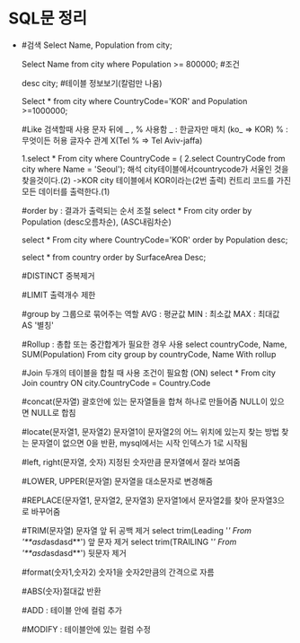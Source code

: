 # SQL문 정리 

- #검색
  Select Name, Population from city; 


  Select Name
  from city
  where Population >= 800000; #조건

  desc city; #테이블 정보보기(칼럼만 나옴)

  Select *
  from city
  where CountryCode='KOR'
  and Population >=1000000;

  #Like 
  검색할때 사용
  문자 뒤에 _ , % 사용함
  _ : 한글자만 매치 (ko_ => KOR)
  % : 무엇이든 허용 글자수 관계 X(Tel % => Tel Aviv-jaffa)

  1.select * 
  From city
  where CountryCode = ( 2.select CountryCode
                                   from city
                                   where Name = 'Seoul');
  해석 city테이블에서countrycode가 서울인 것을 찾을것이다.(2) ->KOR
  city 테이블에서 KOR이라는(2번 출력) 컨트리 코드를 가진 모든 데이터를 출력한다.(1)

  #order by : 결과가 출력되는 순서 조절
  select * 
  From city
  order by Population (desc오름차순), (ASC내림차순) 

  select * 
  From city
  where CountryCode='KOR'
  order by Population desc;

  select * 
  from country
  order by SurfaceArea Desc;

  #DISTINCT 중복제거

  #LIMIT 출력개수 제한

  #group by 그룹으로 묶어주는 역할
  AVG : 평균값
  MIN : 최소값
  MAX : 최대값
  AS '별칭' 

  #Rollup : 총합 또는 중간합계가 필요한 경우 사용
  select countryCode, Name, SUM(Population)
  From city
  group by countryCode, Name With rollup

  #Join 두개의 테이블을 합칠 때 사용
  조건이 필요함 (ON)
  select *
  From city
  Join country ON city.CountryCode = Country.Code

  #concat(문자열)
  괄호안에 있는 문자열들을 합쳐 하나로 만들어줌
  NULL이 있으면 NULL로 합침

  #locate(문자열1, 문자열2)
  문자열1이 문자열2의 어느 위치에 있는지 찾는 방법
  찾는 문자열이 없으면 0을 반환, mysql에서는 시작 인덱스가 1로 시작됨

  #left, right(문자열, 숫자)
  지정된 숫자만큼 문자열에서 잘라 보여줌

  #LOWER, UPPER(문자열)
  문자열을 대소문자로 변경해줌

  #REPLACE(문자열1, 문자열2, 문자열3)
  문자열1에서 문자열2를 찾아 문자열3으로 바꾸어줌

  #TRIM(문자열)
  문자열 앞 뒤 공백 제거
  select trim(Leading '*' From '**asd*asdasd**') 앞 문자 제거
  select trim(TRAILING '*' From '**asd*asdasd**') 뒷문자 제거

  #format(숫자1,숫자2)
  숫자1을 숫자2만큼의 간격으로 자름

  #ABS(숫자)절대값 반환

  #ADD : 테이블 안에 컬럼 추가

  #MODIFY : 테이블안에 있는 컬럼 수정
